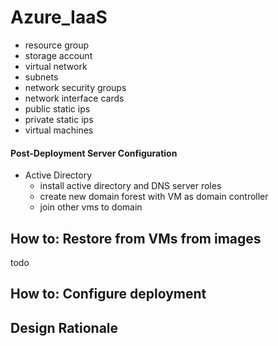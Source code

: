 # Azure_IaaS





- resource group
- storage account
- virtual network
- subnets
- network security groups
- network interface cards
- public static ips
- private static ips
- virtual machines

#### Post-Deployment Server Configuration

- Active Directory
  - install active directory and DNS server roles
  - create new domain forest with VM as domain controller
  - join other vms to domain

## __How to:__ Restore from VMs from images

todo

## __How to:__ Configure deployment

## Design Rationale
